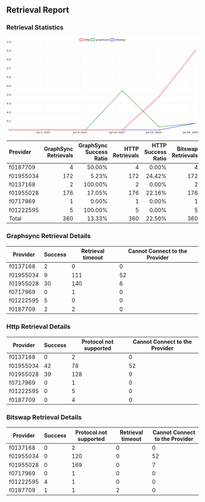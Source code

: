 ## Retrieval Report
### Retrieval Statistics
<img src="https://raw.githubusercontent.com/data-preservation-programs/filplus-checker-assets/main/filecoin-project/filecoin-plus-large-datasets/issues/1734/1691164282225.png"/>

| Provider  | GraphSync Retrievals | GraphSync Success Ratio | HTTP Retrievals | HTTP Success Ratio | Bitswap Retrievals | Bitswap Success Ratio |
| :-------- | -------------------: | ----------------------: | --------------: | -----------------: | -----------------: | --------------------: |
| f0187709  |                    4 |                  50.00% |               4 |              0.00% |                  4 |                25.00% |
| f01955034 |                  172 |                   5.23% |             172 |             24.42% |                172 |                 0.00% |
| f0137168  |                    2 |                 100.00% |               2 |              0.00% |                  2 |                 0.00% |
| f01955028 |                  176 |                  17.05% |             176 |             22.16% |                176 |                 0.00% |
| f0717969  |                    1 |                   0.00% |               1 |              0.00% |                  1 |                 0.00% |
| f01222595 |                    5 |                 100.00% |               5 |              0.00% |                  5 |                80.00% |
| Total     |                  360 |                  13.33% |             360 |             22.50% |                360 |                 1.39% |

### Graphsync Retrieval Details
| Provider  | Success | Retrieval timeout | Cannot Connect to the Provider |
| --------- | ------- | ----------------- | ------------------------------ |
| f0137168  | 2       | 0                 | 0                              |
| f01955034 | 9       | 111               | 52                             |
| f01955028 | 30      | 140               | 6                              |
| f0717969  | 0       | 1                 | 0                              |
| f01222595 | 5       | 0                 | 0                              |
| f0187709  | 2       | 2                 | 0                              |

### Http Retrieval Details
| Provider  | Success | Protocol not supported | Cannot Connect to the Provider |
| --------- | ------- | ---------------------- | ------------------------------ |
| f0137168  | 0       | 2                      | 0                              |
| f01955034 | 42      | 78                     | 52                             |
| f01955028 | 39      | 128                    | 9                              |
| f0717969  | 0       | 1                      | 0                              |
| f01222595 | 0       | 5                      | 0                              |
| f0187709  | 0       | 4                      | 0                              |

### Bitswap Retrieval Details
| Provider  | Success | Protocol not supported | Retrieval timeout | Cannot Connect to the Provider |
| --------- | ------- | ---------------------- | ----------------- | ------------------------------ |
| f0137168  | 0       | 2                      | 0                 | 0                              |
| f01955034 | 0       | 120                    | 0                 | 52                             |
| f01955028 | 0       | 169                    | 0                 | 7                              |
| f0717969  | 0       | 1                      | 0                 | 0                              |
| f01222595 | 4       | 1                      | 0                 | 0                              |
| f0187709  | 1       | 1                      | 2                 | 0                              |
